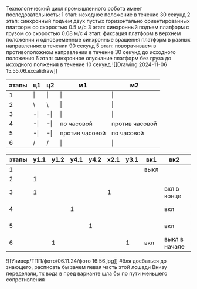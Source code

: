 Технологический цикл промышленного робота имеет последовательность:
1 этап: исходное положение в течение 30 секунд
2 этап: синхронный подъем двух пустых горизонтально ориентированных платформ со скоростью 0.5 м/с
3 этап: синхронный подъем платформ с грузом со скоростью 0.08 м/с
4 этап: фиксация платформ в верхнем положении и одновременные синхронные вращения платформ в разных направлениях в течении 90 секунд
5 этап: поворачиваем в противоположном направлении в течение 30 секунд до исходного положения
6 этап: синхронное опускание платформ без груза до исходного полжения в течение 10 секунд
![[Drawing 2024-11-06 15.55.06.excalidraw]]

| этапы | ц1  | ц2  | м1             | м2             |
| ----- | --- | --- | -------------- | -------------- |
| 1     | \|  | \|  | \|             | \|             |
| 2     | \   | \   | \|             | \|             |
| 3     | -\| | -\| | \|             | \|             |
| 4     | -\| | -\| | по часовой     | против часовой |
| 5     | -\| | -\| | против часовой | по часовой     |
| 6     | /   | /   | \|             | \|             |

| этапы | у1.1 | у1.2 | у4.1 | у4.2 | х2.1 | у3.1 | вк1  | вк2           | вк3           | вк4           |
| ----- | ---- | ---- | ---- | ---- | ---- | ---- | ---- | ------------- | ------------- | ------------- |
| 1     |      |      |      |      |      |      | выкл |               | вкл           |               |
| 2     | 1    |      |      |      |      |      |      |               | вкл           |               |
| 3     | 1    |      |      |      | 1    |      |      | вкл в конце   | ввкл          |               |
| 4     |      |      | 1    |      |      |      |      | вкл           | выкл в начале | вкл в конце   |
| 5     |      |      |      | 1    |      |      |      | вкл           | вкл в конце   | выкл в начале |
| 6     |      | 1    |      |      |      | 1    | вкл  | выкл в начале | вкл           |               |

![[Универ/ГПП/фото/06.11.24/фото 16:56.jpg]]
#бля доебаться до знающего, расписать бы зачем левая часть этой лошади
Внизу переделали, тк вода в пред варианте шла бы по пути меньшего сопротивления